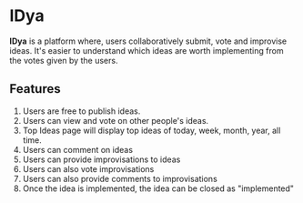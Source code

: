 IDya
====

**IDya** is a platform where, users collaboratively submit, vote and improvise ideas. It's easier to understand which ideas are worth implementing from the votes given by the users.

Features
--------

1. Users are free to publish ideas.
2. Users can view and vote on other people's ideas.
3. Top Ideas page will display top ideas of today, week, month, year, all time.
4. Users can comment on ideas
5. Users can provide improvisations to ideas
6. Users can also vote improvisations
7. Users can also provide comments to improvisations
8. Once the idea is implemented, the idea can be closed as "implemented"

